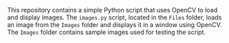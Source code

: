 This repository contains a simple Python script that uses OpenCV to load and display images.
The `images.py` script, located in the `Files` folder, loads an image from the `Images` folder and displays it in a window using OpenCV.
The `Images` folder contains sample images used for testing the script.

